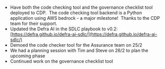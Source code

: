 - Have both the code checking tool and the governance checklist tool deployed to CDP.  The code checking tool backend is a Python application using AWS bedrock - a major milestone!  Thanks to the CDP team for their support.
- Updated the Defra AI in the SDLC playbook to v0.2: [https://defra.github.io/defra-ai-sdlc/](https://defra.github.io/defra-ai-sdlc/)
- Demoed the code checker tool for the Assurance team on 25/2
- We had a planning session with Tim and Steve on 26/2 to plan the upcoming phase
- Continued work on the governance checklist tool